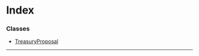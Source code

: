

# Index

### Classes

* [TreasuryProposal](../classes/_type_treasuryproposal_.treasuryproposal.md)

---

